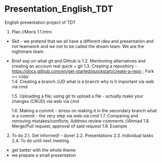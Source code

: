 # Presentation_English_TDT
English presentation project of TDT

1. Plan  //Moris
1.1.Intro 
- Skit - we pretend that we all have a different idea and presentation and not teamwork and we not to be called the dream team. We are the nightmare team.
- Brief exp on what git and Github is
1.2. Mentioning alternatives and creating an account real quick + git
1.3. Creating a repository - https://docs.github.com/en/get-started/quickstart/create-a-repo ; Fork == copy  
    1.4. Creating a branch //JD
    	what is a branch
    	why is it important
    	via web
    	via cmd
    	
    1.5. Uploading a file; using git to upload a file
    	- actually make your changes (CRUD)
    	via web
    	via cmd

    1.6. Making a commit - stress on making it in the secondary branch
    	what is a commit - the very step
   	via web
   	via cmd
1.7. Comparing and removing mistakes/conflicts; Address review comments //Ahmad
1.8. Merge/Pull request; approval of said request
1.9. Example 

2. To do 
2.1. Get informed! - done!
2.2. Presentations
2.3. Individual tasks 
2.4. To do until next meeting 
- get better with the whole theme 
- we prepare a small presentation

 
  
  
